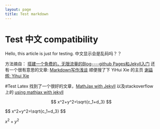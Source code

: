```yaml
---
layout: page
title: Test markdown
---
```


# Test 中文 compatibility
Hello, this article is just for testing. 
中文显示会是乱码吗？？

方法摘自：
[搭建一个免费的，无限流量的Blog----github Pages和Jekyll入门](http://www.ruanyifeng.com/blog/2012/08/blogging_with_jekyll.html)
还有一个很有意思的文章:
[Markdown写作浅谈](http://www.yangzhiping.com/tech/r-markdown-knitr.html)
顺便搜了下 YiHui Xie 的主页
[谢益辉: Yihui Xie](http://yihui.name/cn/)

#Test Latex
找到了一个很好的文章，[MathJax with Jekyll](http://gastonsanchez.com/opinion/2014/02/16/Mathjax-with-jekyll/) 以及stackoverflow上的 [using mathjax with jekyll](http://stackoverflow.com/questions/10987992/using-mathjax-with-jekyll)

$$
x^2+y^2=\sqrt{c_1+d_3}
$$

<div>
$$
x^2+y^2=\sqrt{c_1+d_3}
$$
</div>

<span>$x^2+y^2$</span>
